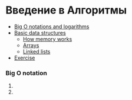 # Введение в Алгоритмы

* [Big O notations and logarithms](#Big-O-notations-and-logarithms)
* [Basic data structures](#Basic-data-structures)
  * [How memory works](#How-memory-works)
  * [Arrays](#Arrays)
  * [Linked lists](#Linked-lists)
* [Exercise](#Exercise)

### Big O notation

1.
2.
